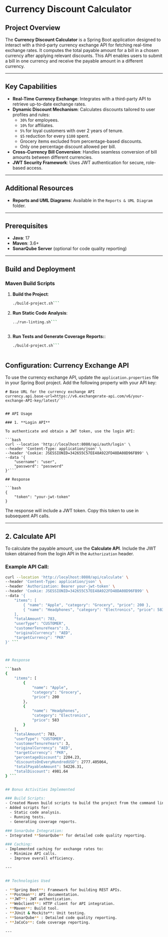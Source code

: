 # Currency Discount Calculator

## Project Overview

The **Currency Discount Calculator** is a Spring Boot application designed to interact with a third-party currency exchange API for fetching real-time exchange rates. It computes the total payable amount for a bill in a chosen currency after applying relevant discounts. This API enables users to submit a bill in one currency and receive the payable amount in a different currency.

---

## Key Capabilities

- **Real-Time Currency Exchange**: Integrates with a third-party API to retrieve up-to-date exchange rates.
- **Dynamic Discount Mechanism**: Calculates discounts tailored to user profiles and rules:
  - `30%` for employees.
  - `10%` for affiliates.
  - `5%` for loyal customers with over 2 years of tenure.
  - `$5` reduction for every `$100` spent.
  - Grocery items excluded from percentage-based discounts.
  - Only one percentage discount allowed per bill.
- **Cross-Currency Bill Conversion**: Handles seamless conversion of bill amounts between different currencies.
- **JWT Security Framework**: Uses JWT authentication for secure, role-based access.

---

## Additional Resources

- **Reports and UML Diagrams**: Available in the `Reports & UML Diagram` folder.

---

## Prerequisites

- **Java**: 17
- **Maven**: 3.6+
- **SonarQube Server** (optional for code quality reporting)

---

## Build and Deployment

### Maven Build Scripts

1. **Build the Project**:
   ```bash
   ./build-project.sh```
   
2. **Run Static Code Analysis**:
   ```bash
   ../run-linting.sh```
  
   
3. **Run Tests and Generate Coverage Reports:**:
   ```bash
   ./build-project.sh```
   


## Configuration: Currency Exchange API

To use the currency exchange API, update the `application.properties` file in your Spring Boot project. Add the following property with your API key:

```properties
# Base URL for the currency exchange API
currency.api.base-url=https://v6.exchangerate-api.com/v6/your-exchange-API-key/latest/```


## API Usage

### 1. **Login API**

To authenticate and obtain a JWT token, use the login API:

```bash
curl --location 'http://localhost:8080/api/auth/login' \
--header 'Content-Type: application/json' \
--header 'Cookie: JSESSIONID=342655C57EE48A922FD48DA08D96FB99' \
--data '{
    "username": "user",
    "password": "password"
}'```

## Response

```bash
{
    "token": "your-jwt-token"
}
```

The response will include a JWT token. Copy this token to use in subsequent API calls.

---

## 2. Calculate API

To calculate the payable amount, use the **Calculate API**. Include the JWT token obtained from the login API in the `Authorization` header.

### Example API Call:
```bash
curl --location 'http://localhost:8080/api/calculate' \
--header 'Content-Type: application/json' \
--header 'Authorization: Bearer your-jwt-token' \
--header 'Cookie: JSESSIONID=342655C57EE48A922FD48DA08D96FB99' \
--data '{
    "items": [
        { "name": "Apple", "category": "Grocery", "price": 200 },
        { "name": "Headphones", "category": "Electronics", "price": 583 }
    ],
    "totalAmount": 783,
    "userType": "CUSTOMER",
    "customerTenureYears": 3,
    "originalCurrency": "AED",
    "targetCurrency": "PKR"
}' ```



## Response

```bash
{
    "items": [
        {
            "name": "Apple",
            "category": "Grocery",
            "price": 200
        },
        {
            "name": "Headphones",
            "category": "Electronics",
            "price": 583
        }
    ],
    "totalAmount": 783,
    "userType": "CUSTOMER",
    "customerTenureYears": 3,
    "originalCurrency": "AED",
    "targetCurrency": "PKR",
    "percentageDiscount": 2204.23,
    "discountsOnEveryHundredUSD": 2777.405064,
    "totalPayableAmount": 54226.31,
    "totalDiscount": 4981.64
} ```


## Bonus Activities Implemented

### Build Scripts:
- Created Maven build scripts to build the project from the command line.
- Added scripts for:
  - Static code analysis.
  - Running tests.
  - Generating coverage reports.

### SonarQube Integration:
- Integrated **SonarQube** for detailed code quality reporting.

### Caching:
- Implemented caching for exchange rates to:
  - Minimize API calls.
  - Improve overall efficiency.

---


## Technologies Used

- **Spring Boot**: Framework for building REST APIs.
- **Postman**: API documentation.
- **JWT**: JWT authentication.
- **Webclient**: HTTP client for API integration.
- **Maven**: Build tool.
- **JUnit & Mockito**: Unit testing.
- **SonarQube** : Detailed code quality reporting.
- **JaCoCo**: Code coverage reporting.

---